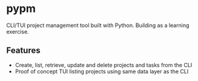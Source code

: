 # pypm

CLI/TUI project management tool built with Python. Building as a learning exercise.

## Features

- Create, list, retrieve, update and delete projects and tasks from the CLI
- Proof of concept TUI listing projects using same data layer as the CLI
